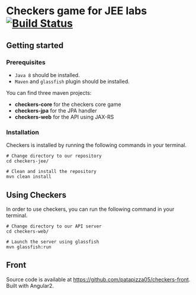 # Checkers game for JEE labs [![Build Status](https://travis-ci.org/pierredfc/checkers-jee.svg?branch=master)](https://travis-ci.org/pierredfc/checkers-jee)


## Getting started

### Prerequisites

* `Java 8` should be installed.
* `Maven` and `glassfish` plugin should be installed.

You can find three maven projects:
* __checkers-core__ for the checkers core game
* __checkers-jpa__ for the JPA handler
* __checkers-web__ for the API using JAX-RS

### Installation

Checkers is installed by running the following commands in your terminal.

```shell
# Change directory to our repository
cd checkers-jee/

# Clean and install the repository
mvn clean install
```

## Using Checkers

In order to use checkers, you can run the following command in your terminal.

```shell
# Change directory to our API server
cd checkers-web/

# Launch the server using glassfish
mvn glassfish:run
```

## Front

Source code is available at https://github.com/patapizza05/checkers-front. Built with Angular2. 
